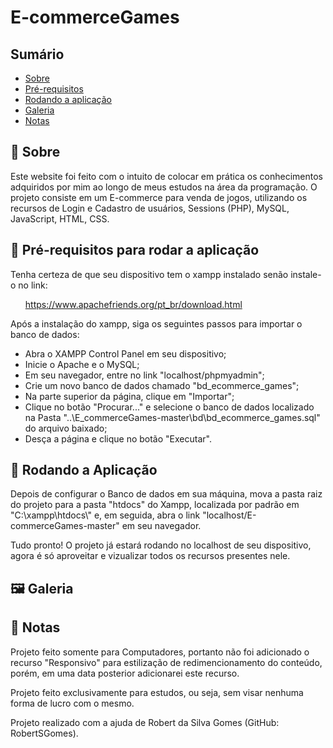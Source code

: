 <h1>E-commerceGames</h1>

  <h2>Sumário</h2>
    <ul>
      <li><a href="#sobre">Sobre</a></li>
      <li><a href="#requisitos">Pré-requisitos</a></li>
      <li><a href="#instalacao">Rodando a aplicação</a></li>
      <li><a href="#galeria">Galeria</a></li>
      <li><a href="#nota">Notas</a></li>
    </ul>
    
  <h2 id='sobre'>💬 Sobre</h2>
  <p>Este website foi feito com o intuito de colocar em prática os conhecimentos adquiridos por mim ao longo de meus estudos na área da programação. O projeto consiste em um E-commerce para venda de jogos, utilizando os recursos de Login e Cadastro de usuários, Sessions (PHP), MySQL, JavaScript, HTML, CSS.</p>
  
  <h2 id='requisitos'>🧩 Pré-requisitos para rodar a aplicação</h2>
  <p>Tenha certeza de que seu dispositivo tem o xampp instalado senão instale-o no link:</p>
  <ul><a href="https://www.apachefriends.org/pt_br/download.html">https://www.apachefriends.org/pt_br/download.html</a></ul>
  <p>Após a instalação do xampp, siga os seguintes passos para importar o banco de dados:</p>
  <ul>
    <li>Abra o XAMPP Control Panel em seu dispositivo;</li>
    <li>Inicie o Apache e o MySQL;</li>
    <li>Em seu navegador, entre no link "localhost/phpmyadmin";</li>
    <li>Crie um novo banco de dados chamado "bd_ecommerce_games";</li>
    <li>Na parte superior da página, clique em "Importar";</li>
    <li>Clique no botão "Procurar..." e selecione o banco de dados localizado na Pasta "..\E_commerceGames-master\bd\bd_ecommerce_games.sql" do arquivo baixado;</li>
    <li>Desça a página e clique no botão "Executar".</li>
  </ul>
  
  <h2 id='instalacao'>🚀 Rodando a Aplicação</h2>
  
  <p>Depois de configurar o Banco de dados em sua máquina, mova a pasta raiz do projeto para a pasta "htdocs" do Xampp, localizada por padrão em "C:\xampp\htdocs\" e, em seguida, abra o link "localhost/E-commerceGames-master" em seu navegador.</p>
  <p>Tudo pronto! O projeto já estará rodando no localhost de seu dispositivo, agora é só aproveitar e vizualizar todos os recursos presentes nele.</p>
  
  <h2 id='galeria'>🖼 Galeria</h2>
  
  <h2 id='nota'>📃 Notas</h2>
  <p>Projeto feito somente para Computadores, portanto não foi adicionado o recurso "Responsivo" para estilização de redimencionamento do conteúdo, porém, em uma data posterior adicionarei este recurso.</p>
  <p>Projeto feito exclusivamente para estudos, ou seja, sem visar nenhuma forma de lucro com o mesmo.</p>
  <p>Projeto realizado com a ajuda de Robert da Silva Gomes (GitHub: RobertSGomes).
